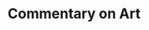 ---
title: Commentary on Art
number: ART 122Y
description: An introduction to verbal commentary, both oral and written, about art. The development of critical and expressive skills given emphasis.
bulletin-link: http://bulletins.psu.edu/undergrad/courses/a/art/122y
pathway-list: [Digital Design, Media for Civic Engagement, Video Production]
---